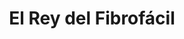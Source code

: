 ---
title: "El Rey del Fibrofácil"
url: /ciudad-autonoma-de-buenos-aires/el-rey-del-fibrofacil/
shop: Basteln
---